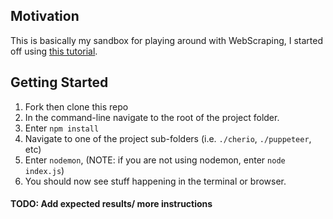 ## Motivation

This is basically my sandbox for playing around with WebScraping, I started off using [this tutorial](https://medium.freecodecamp.org/the-ultimate-guide-to-web-scraping-with-node-js-daa2027dcd3).

## Getting Started

1. Fork then clone this repo
2. In the command-line navigate to the root of the project folder.
3. Enter `npm install`
4. Navigate to one of the project sub-folders (i.e. `./cherio`, `./puppeteer`, etc)
5. Enter `nodemon`, (NOTE: if you are not using nodemon, enter `node index.js`)
6. You should now see stuff happening in the terminal or browser.

#### TODO: Add expected results/ more instructions
